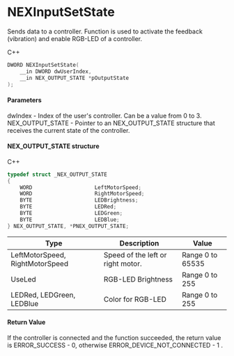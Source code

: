 ﻿# NEXInputSetState
Sends data to a controller. Function is used to activate the feedback (vibration) and enable RGB-LED of a controller.

С++
```c
DWORD NEXInputSetState(
	__in DWORD dwUserIndex,
	__in NEX_OUTPUT_STATE *pOutputState
);
```

#### Parameters
dwIndex - Index of the user's controller. Can be a value from 0 to 3.
NEX_OUTPUT_STATE - Pointer to an NEX_OUTPUT_STATE structure that receives the current state of the controller.


#### NEX_OUTPUT_STATE structure
C++
```c
typedef struct _NEX_OUTPUT_STATE
{
	WORD					LeftMotorSpeed;
	WORD					RightMotorSpeed;
	BYTE					LEDBrightness;
	BYTE					LEDRed;
	BYTE					LEDGreen;
	BYTE					LEDBlue;
} NEX_OUTPUT_STATE, *PNEX_OUTPUT_STATE;
```

| Type | Description | Value |
| ------------- | ------------- | ------------- |
| LeftMotorSpeed, RightMotorSpeed | Speed of the left or right motor. | Range 0 to 65535 |
| UseLed | RGB-LED Brightness | Range 0 to 255 |
| LEDRed, LEDGreen, LEDBlue | Color for RGB-LED | Range 0 to 255 |


#### Return Value
If the controller is connected and the function succeeded, the return value is ERROR_SUCCESS - 0, otherwise ERROR_DEVICE_NOT_CONNECTED - 1 .